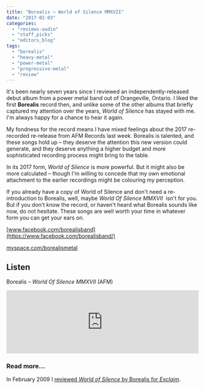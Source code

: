```yaml
---
title: "Borealis – World of Silence MMXVII"
date: "2017-02-03"
categories: 
  - "reviews-audio"
  - "staff_picks"
  - "editors_blog"
tags: 
  - "borealis"
  - "heavy-metal"
  - "power-metal"
  - "progressive-metal"
  - "review"
---
```


It's been nearly seven years since I reviewed an independently-released debut album from a power metal band out of Orangeville, Ontario. I liked the first **Borealis** record then, and unlike some of the other albums that briefly captured my attention over the years, _World of Silence_ has stayed with me. I'm always happy for a chance to hear it again.

My fondness for the record means I have mixed feelings about the 2017 re-recorded re-release from AFM Records last week. Borealis is talented, and these songs hold up – they deserve the attention this new version could generate, and they deserve anything a higher budget and more sophisticated recording process might bring to the table.

In its 2017 form, _World of Silence_ is more powerful. But it might also be more calculated – though I'm willing to concede that my own emotional attachment to the earlier recordings might be colouring my perception.

If you already have a copy of World of Silence and don't need a re-introduction to Borealis, well, maybe _World Of Silence MMXVII_  isn't for you. But if you don't know the record, or haven't heard what Borealis sounds like now, do not hesitate. These songs are well worth your time in whatever form you can get your ears on.

[www.facebook.com/borealisband](https://www.facebook.com/borealisband/)

[myspace.com/borealismetal](https://myspace.com/borealismetal)

## Listen

Borealis – _World Of Silence MMXVII_ (AFM) 

<iframe src="https://w.soundcloud.com/player/?url=https%3A//api.soundcloud.com/tracks/302944797&amp;color=ff5500&amp;auto_play=false&amp;hide_related=false&amp;show_comments=true&amp;show_user=true&amp;show_reposts=false" width="100%" height="166" frameborder="no" scrolling="no"></iframe>

### Read more...

In February 2009 I [reviewed _World of Silence_ by Borealis for _Exclaim_](http://exclaim.ca/music/article/borealis-world_of_silence).

